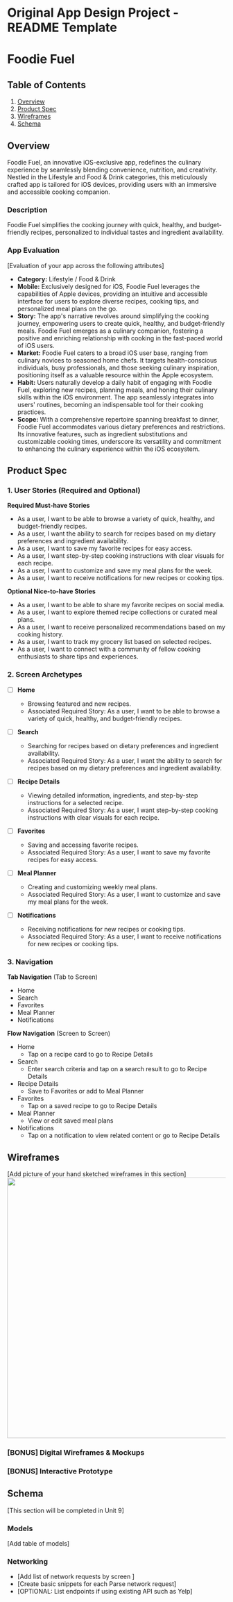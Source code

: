 Original App Design Project - README Template
===

# Foodie Fuel

## Table of Contents

1. [Overview](#Overview)
2. [Product Spec](#Product-Spec)
3. [Wireframes](#Wireframes)
4. [Schema](#Schema)

## Overview

Foodie Fuel, an innovative iOS-exclusive app, redefines the culinary experience by seamlessly blending convenience, nutrition, and creativity. Nestled in the Lifestyle and Food & Drink categories, this meticulously crafted app is tailored for iOS devices, providing users with an immersive and accessible cooking companion.

### Description

Foodie Fuel simplifies the cooking journey with quick, healthy, and budget-friendly recipes, personalized to individual tastes and ingredient availability.

### App Evaluation

[Evaluation of your app across the following attributes]
- **Category:** Lifestyle / Food & Drink
- **Mobile:** Exclusively designed for iOS, Foodie Fuel leverages the capabilities of Apple devices, providing an intuitive and accessible interface for users to explore diverse recipes, cooking tips, and personalized meal plans on the go.
- **Story:** The app's narrative revolves around simplifying the cooking journey, empowering users to create quick, healthy, and budget-friendly meals. Foodie Fuel emerges as a culinary companion, fostering a positive and enriching relationship with cooking in the fast-paced world of iOS users.
- **Market:** Foodie Fuel caters to a broad iOS user base, ranging from culinary novices to seasoned home chefs. It targets health-conscious individuals, busy professionals, and those seeking culinary inspiration, positioning itself as a valuable resource within the Apple ecosystem.
- **Habit:** Users naturally develop a daily habit of engaging with Foodie Fuel, exploring new recipes, planning meals, and honing their culinary skills within the iOS environment. The app seamlessly integrates into users' routines, becoming an indispensable tool for their cooking practices.
- **Scope:** With a comprehensive repertoire spanning breakfast to dinner, Foodie Fuel accommodates various dietary preferences and restrictions. Its innovative features, such as ingredient substitutions and customizable cooking times, underscore its versatility and commitment to enhancing the culinary experience within the iOS ecosystem.

## Product Spec

### 1. User Stories (Required and Optional)

**Required Must-have Stories**

- As a user, I want to be able to browse a variety of quick, healthy, and budget-friendly recipes.
- As a user, I want the ability to search for recipes based on my dietary preferences and ingredient availability.
- As a user, I want to save my favorite recipes for easy access.
- As a user, I want step-by-step cooking instructions with clear visuals for each recipe.
- As a user, I want to customize and save my meal plans for the week.
- As a user, I want to receive notifications for new recipes or cooking tips.

**Optional Nice-to-have Stories**

- As a user, I want to be able to share my favorite recipes on social media.
- As a user, I want to explore themed recipe collections or curated meal plans.
- As a user, I want to receive personalized recommendations based on my cooking history.
- As a user, I want to track my grocery list based on selected recipes.
- As a user, I want to connect with a community of fellow cooking enthusiasts to share tips and experiences.

### 2. Screen Archetypes

- [ ] **Home**
  - Browsing featured and new recipes.
  - Associated Required Story: As a user, I want to be able to browse a variety of quick, healthy, and budget-friendly recipes.

- [ ] **Search**
  - Searching for recipes based on dietary preferences and ingredient availability.
  - Associated Required Story: As a user, I want the ability to search for recipes based on my dietary preferences and ingredient availability.

- [ ] **Recipe Details**
  - Viewing detailed information, ingredients, and step-by-step instructions for a selected recipe.
  - Associated Required Story: As a user, I want step-by-step cooking instructions with clear visuals for each recipe.

- [ ] **Favorites**
  - Saving and accessing favorite recipes.
  - Associated Required Story: As a user, I want to save my favorite recipes for easy access.

- [ ] **Meal Planner**
  - Creating and customizing weekly meal plans.
  - Associated Required Story: As a user, I want to customize and save my meal plans for the week.

- [ ] **Notifications**
  - Receiving notifications for new recipes or cooking tips.
  - Associated Required Story: As a user, I want to receive notifications for new recipes or cooking tips.

### 3. Navigation

**Tab Navigation** (Tab to Screen)

* Home
* Search
* Favorites
* Meal Planner
* Notifications

**Flow Navigation** (Screen to Screen)

- Home
  * Tap on a recipe card to go to Recipe Details
- Search
  * Enter search criteria and tap on a search result to go to Recipe Details
- Recipe Details
  * Save to Favorites or add to Meal Planner
- Favorites
  * Tap on a saved recipe to go to Recipe Details
- Meal Planner
  * View or edit saved meal plans
- Notifications
  * Tap on a notification to view related content or go to Recipe Details

## Wireframes

[Add picture of your hand sketched wireframes in this section]
<img src="YOUR_WIREFRAME_IMAGE_URL" width=600>

### [BONUS] Digital Wireframes & Mockups

### [BONUS] Interactive Prototype

## Schema 

[This section will be completed in Unit 9]

### Models

[Add table of models]

### Networking

- [Add list of network requests by screen ]
- [Create basic snippets for each Parse network request]
- [OPTIONAL: List endpoints if using existing API such as Yelp]
